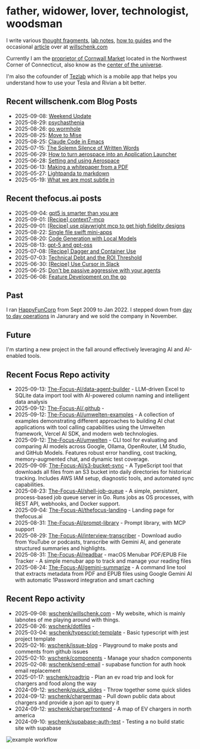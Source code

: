 # father, widower, lover, technologist, woodsman

I write various [thought fragments](https://willschenk.com/fragments/), [lab notes](https://willschenk.com/labnotes/), [how to guides](https://willschenk.com/howto/) and the occasional [article](https://willschenk.com/articles/) over at [willschenk.com](https://willschenk.com)

Currently I am the [proprietor of Cornwall Market](https://www.cornwallmarket.com/) located in the Northwest Corner of Connecticut, also know as the [center of the universe](https://www.cornwallmarket.com/why-cornwall).

I'm also the cofounder of [Tezlab](https://tezlabapp.com) which is a mobile app that helps you understand how to use your Tesla and Rivian a bit better.

## Recent willschenk.com Blog Posts

 - 2025-09-08: [Weekend Update](https://willschenk.com/fragments/2025/weekend_update/)
 - 2025-08-29: [psychasthenia](https://willschenk.com/fragments/2025/psychasthenia/)
 - 2025-08-26: [go wormhole](https://willschenk.com/labnotes/2025/go_wormhole/)
 - 2025-08-25: [Move to Mise](https://willschenk.com/labnotes/2025/move_to_mise/)
 - 2025-08-25: [Claude Code in Emacs](https://willschenk.com/howto/2025/claude_code_in_emacs/)
 - 2025-07-15: [The Solemn Silence of Written Words](https://willschenk.com/fragments/2025/the_solemn_silence_of_written_words/)
 - 2025-06-29: [How to turn aerospace into an Application Launcher](https://willschenk.com/howto/2025/how_to_turn_aerospace_into_an_application_launcher/)
 - 2025-06-28: [Setting and using Aerospace](https://willschenk.com/howto/2025/setting_and_using_aerospace/)
 - 2025-06-13: [Making a whitepaper from a PDF](https://willschenk.com/howto/2025/making_a_whitepaper_from_a_pdf/)
 - 2025-05-27: [Lightpanda to markdown](https://willschenk.com/labnotes/2025/lightpanda_as_a_service/)
 - 2025-05-19: [What we are most subtle in](https://willschenk.com/fragments/2025/what_we_are_most_subtle_in/)

## Recent thefocus.ai posts

 - 2025-09-04: [gpt5 is smarter than you are](https://thefocus.ai/posts/gpt5/)
 - 2025-09-01: [[Recipe] context7-mcp](https://thefocus.ai/recipes/context7-mcp/)
 - 2025-09-01: [[Recipe] use playwright mcp to get high fidelity designs](https://thefocus.ai/recipes/playwright-mcp/)
 - 2025-08-22: [Single file swift mini-apps](https://thefocus.ai/posts/single-file-swift-code/)
 - 2025-08-20: [Code Generation with Local Models](https://thefocus.ai/posts/local-models-typescript/)
 - 2025-08-13: [gpt-5 and gpt-oss](https://thefocus.ai/posts/gpt5-and-gpt-oss/)
 - 2025-07-08: [[Recipe] Dagger and Container Use](https://thefocus.ai/recipes/dagger-and-container-use/)
 - 2025-07-03: [Technical Debt and the ROI Threshold](https://thefocus.ai/posts/technical-debt-and-the-roi-threshhold/)
 - 2025-06-30: [[Recipe] Use Cursor in Slack](https://thefocus.ai/recipes/use-cursor-in-slack/)
 - 2025-06-25: [Don't be passive aggressive with your agents](https://thefocus.ai/posts/dont-be-passive-aggressive/)
 - 2025-06-08: [Feature Development on the go](https://thefocus.ai/posts/feature-development-on-the-go/)

## Past

I ran [HappyFunCorp](https://happyfuncorp.com) from Sept 2009 to Jan 2022. I stepped down from [day to day operations](https://willschenk.com/fragments/2023/a_good_death/) in Janurary and we sold the company in November.

## Future

I'm starting a new project in the fall around effectively leveraging AI and AI-enabled tools.

## Recent Focus Repo activity

 - 2025-09-13: [The-Focus-AI/data-agent-builder](https://github.com/The-Focus-AI/data-agent-builder) - LLM-driven Excel to SQLite data import tool with AI-powered column naming and intelligent data analysis
 - 2025-09-12: [The-Focus-AI/.github](https://github.com/The-Focus-AI/.github) - 
 - 2025-09-12: [The-Focus-AI/umwelten-examples](https://github.com/The-Focus-AI/umwelten-examples) - A collection of examples demonstrating different approaches to building AI chat applications with tool calling capabilities using the Umwelten framework, Vercel AI SDK, and modern web technologies.
 - 2025-09-12: [The-Focus-AI/umwelten](https://github.com/The-Focus-AI/umwelten) - CLI tool for evaluating and comparing AI models across Google, Ollama, OpenRouter, LM Studio, and GitHub Models. Features robust error handling, cost tracking, memory-augmented chat, and dynamic test coverage.
 - 2025-09-09: [The-Focus-AI/s3-bucket-sync](https://github.com/The-Focus-AI/s3-bucket-sync) - A TypeScript tool that downloads all files from an S3 bucket into daily directories for historical tracking. Includes AWS IAM setup, diagnostic tools, and automated sync capabilities.
 - 2025-08-23: [The-Focus-AI/shell-job-queue](https://github.com/The-Focus-AI/shell-job-queue) - A simple, persistent, process-based job queue server in Go. Runs jobs as OS processes, with REST API, webhooks, and Docker support.
 - 2025-09-04: [The-Focus-AI/thefocus-landing](https://github.com/The-Focus-AI/thefocus-landing) - Landing page for thefocus.ai
 - 2025-08-31: [The-Focus-AI/prompt-library](https://github.com/The-Focus-AI/prompt-library) - Prompt library, with MCP support
 - 2025-08-29: [The-Focus-AI/interview-transcriber](https://github.com/The-Focus-AI/interview-transcriber) - Download audio from YouTube or podcasts, transcribe with Gemini AI, and generate structured summaries and highlights.
 - 2025-08-31: [The-Focus-AI/readbar](https://github.com/The-Focus-AI/readbar) - macOS Menubar PDF/EPUB File Tracker - A simple menubar app to track and manage your reading files
 - 2025-08-24: [The-Focus-AI/gemini-summarize](https://github.com/The-Focus-AI/gemini-summarize) - A command line tool that extracts metadata from PDF and EPUB files using Google Gemini AI with automatic 1Password integration and smart caching


## Recent Repo activity

 - 2025-09-08: [wschenk/willschenk.com](https://github.com/wschenk/willschenk.com) - My website, which is mainly labnotes of me playing around with things.
 - 2025-08-26: [wschenk/dotfiles](https://github.com/wschenk/dotfiles) - 
 - 2025-03-04: [wschenk/typescript-template](https://github.com/wschenk/typescript-template) - Basic typescript with jest project template
 - 2025-02-16: [wschenk/issue-blog](https://github.com/wschenk/issue-blog) - Playground to make posts and comments from github issues
 - 2025-02-10: [wschenk/components](https://github.com/wschenk/components) - Manage your shadcn components
 - 2025-02-08: [wschenk/send-email](https://github.com/wschenk/send-email) - supabase function for auth hook email replacement
 - 2025-01-17: [wschenk/roadtrip](https://github.com/wschenk/roadtrip) - Plan an ev road trip and look for chargers and food along the way
 - 2024-09-12: [wschenk/quick_slides](https://github.com/wschenk/quick_slides) - Throw together some quick slides
 - 2024-09-12: [wschenk/chargermap](https://github.com/wschenk/chargermap) - Pull down public data about chargers and provide a json api to query it
 - 2024-09-12: [wschenk/chargerfrontend](https://github.com/wschenk/chargerfrontend) - A map of EV chargers in north america
 - 2024-09-10: [wschenk/supabase-auth-test](https://github.com/wschenk/supabase-auth-test) - Testing a no build static site with supabase


![example workflow](https://github.com/wschenk/wschenk/actions/workflows/build.yml/badge.svg)